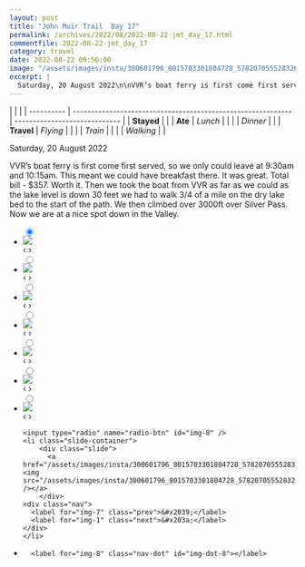```yaml
---
layout: post
title: "John Muir Trail  Day 17"
permalink: /archives/2022/08/2022-08-22-jmt_day_17.html
commentfile: 2022-08-22-jmt_day_17
category: travel
date: 2022-08-22 09:56:00
image: "/assets/images/insta/300601796_8015703301804728_5782070555283263499_n_17988749164539597.jpg"
excerpt: |
  Saturday, 20 August 2022\n\nVVR’s boat ferry is first come first served, so we only could leave at 9:30am and 10:15am. This meant we could have breakfast there. It was great. Total bill - $357. Worth it. Then we took the boat from VVR as far as we could as the lake level is down 30 feet we had to walk 3/4 of a mile on the dry lake bed to the start of the path. We then climbed over 3000ft over Silver Pass. Now we are at a nice spot down in the Valley.
---
```


|            |                                                              |
| ---------- | ------------------------------------------------------------ | ----------------------------- |
| **Stayed** |  |
| **Ate**    | _Lunch_                                                      |          |
|            | _Dinner_                                                     |          |
| **Travel** | _Flying_                                                     |          |
|            | _Train_                                                      |          |
|            | _Walking_                                                    |          |


Saturday, 20 August 2022

VVR’s boat ferry is first come first served, so we only could leave at 9:30am and 10:15am. This meant we could have breakfast there. It was great. Total bill - $357. Worth it. Then we took the boat from VVR as far as we could as the lake level is down 30 feet we had to walk 3/4 of a mile on the dry lake bed to the start of the path. We then climbed over 3000ft over Silver Pass. Now we are at a nice spot down in the Valley.


<ul class="slides">
    <input type="radio" name="radio-btn" id="img-1" checked="checked" />
    <li class="slide-container">
        <div class="slide">
          <a href="/assets/images/insta/300764124_1149572815594332_4863720706832571975_n_17960696860932174.jpg"><img src="/assets/images/insta/300764124_1149572815594332_4863720706832571975_n_17960696860932174.jpg" /></a>
        </div>
    <div class="nav">
      <label for="img-8" class="prev">&#x2039;</label>
      <label for="img-2" class="next">&#x203a;</label>
    </div>
    </li>
        <input type="radio" name="radio-btn" id="img-2"  />
    <li class="slide-container">
        <div class="slide">
          <a href="/assets/images/insta/300577104_1234379040685578_8848944436245807915_n_17963450254873566.jpg"><img src="/assets/images/insta/300577104_1234379040685578_8848944436245807915_n_17963450254873566.jpg" /></a>
        </div>
    <div class="nav">
      <label for="img-1" class="prev">&#x2039;</label>
      <label for="img-3" class="next">&#x203a;</label>
    </div>
    </li>
        <input type="radio" name="radio-btn" id="img-3"  />
    <li class="slide-container">
        <div class="slide">
          <a href="/assets/images/insta/300357374_757513918819522_950908879223360128_n_17957368024987777.jpg"><img src="/assets/images/insta/300357374_757513918819522_950908879223360128_n_17957368024987777.jpg" /></a>
        </div>
    <div class="nav">
      <label for="img-2" class="prev">&#x2039;</label>
      <label for="img-4" class="next">&#x203a;</label>
    </div>
    </li>
        <input type="radio" name="radio-btn" id="img-4"  />
    <li class="slide-container">
        <div class="slide">
          <a href="/assets/images/insta/300290050_779526210163982_5679956173892537975_n_17885304737703576.jpg"><img src="/assets/images/insta/300290050_779526210163982_5679956173892537975_n_17885304737703576.jpg" /></a>
        </div>
    <div class="nav">
      <label for="img-3" class="prev">&#x2039;</label>
      <label for="img-5" class="next">&#x203a;</label>
    </div>
    </li>
        <input type="radio" name="radio-btn" id="img-5"  />
    <li class="slide-container">
        <div class="slide">
          <a href="/assets/images/insta/300455470_484469309692739_5092841229875391429_n_18038676826347042.jpg"><img src="/assets/images/insta/300455470_484469309692739_5092841229875391429_n_18038676826347042.jpg" /></a>
        </div>
    <div class="nav">
      <label for="img-4" class="prev">&#x2039;</label>
      <label for="img-6" class="next">&#x203a;</label>
    </div>
    </li>
        <input type="radio" name="radio-btn" id="img-6"  />
    <li class="slide-container">
        <div class="slide">
          <a href="/assets/images/insta/300728517_103855272410709_8121494476038154586_n_17952941623924075.jpg"><img src="/assets/images/insta/300728517_103855272410709_8121494476038154586_n_17952941623924075.jpg" /></a>
        </div>
    <div class="nav">
      <label for="img-5" class="prev">&#x2039;</label>
      <label for="img-7" class="next">&#x203a;</label>
    </div>
    </li>
        <input type="radio" name="radio-btn" id="img-7"  />
    <li class="slide-container">
        <div class="slide">
          <a href="/assets/images/insta/300475064_727664121634758_2601949369419320060_n_17975723941651615.jpg"><img src="/assets/images/insta/300475064_727664121634758_2601949369419320060_n_17975723941651615.jpg" /></a>
        </div>
    <div class="nav">
      <label for="img-6" class="prev">&#x2039;</label>
      <label for="img-8" class="next">&#x203a;</label>
    </div>
    </li>
    
    <input type="radio" name="radio-btn" id="img-8" />
    <li class="slide-container">
        <div class="slide">
          <a href="/assets/images/insta/300601796_8015703301804728_5782070555283263499_n_17988749164539597.jpg"><img src="/assets/images/insta/300601796_8015703301804728_5782070555283263499_n_17988749164539597.jpg" /></a>
        </div>
    <div class="nav">
      <label for="img-7" class="prev">&#x2039;</label>
      <label for="img-1" class="next">&#x203a;</label>
    </div>
    </li>
			
<li class="nav-dots">
      <label for="img-1" class="nav-dot" id="img-dot-1"></label>
      <label for="img-2" class="nav-dot" id="img-dot-2"></label>
      <label for="img-3" class="nav-dot" id="img-dot-3"></label>
      <label for="img-4" class="nav-dot" id="img-dot-4"></label>
      <label for="img-5" class="nav-dot" id="img-dot-5"></label>
      <label for="img-6" class="nav-dot" id="img-dot-6"></label>
      <label for="img-7" class="nav-dot" id="img-dot-7"></label>

      <label for="img-8" class="nav-dot" id="img-dot-8"></label>

</li>
</ul>        
             

		